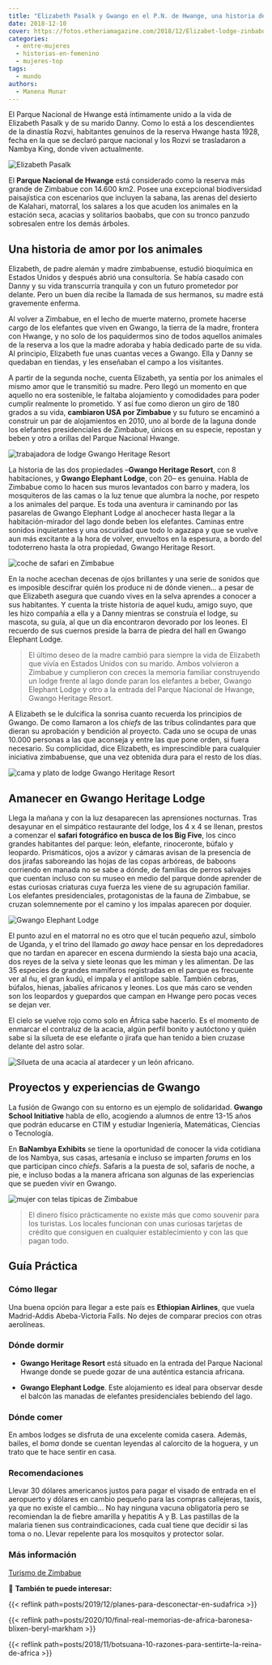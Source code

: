 ```yaml
---
title: "Elizabeth Pasalk y Gwango en el P.N. de Hwange, una historia de Zimbabue"
date: 2018-12-10
cover: https://fotos.etheriamagazine.com/2018/12/Elizabet-lodge-zinbabue-mujer-etheria.jpg
categories: 
  - entre-mujeres
  - historias-en-femenino
  - mujeres-top
tags: 
  - mundo
authors: 
  - Manena Munar
---
```


El Parque Nacional de Hwange está íntimamente unido a la vida de Elizabeth Pasalk y de 
su marido Danny. Como lo está a los descendientes de la dinastía Rozvi, habitantes 
genuinos de la reserva Hwange hasta 1928, fecha en la que se declaró parque nacional y 
los Rozvi se trasladaron a Nambya King, donde viven actualmente. 

![Elizabeth Pasalk](https://fotos.etheriamagazine.com/2018/12/Elizabet-lodge-zinbabue-mujer-etheria.jpg "Elizabeth Pasalk, una vida unida a Zimbabue.")

El **Parque Nacional de Hwange** está considerado como la reserva más grande de Zimbabue 
con 14.600 km2. Posee una excepcional biodiversidad paisajística con escenarios que 
incluyen la sabana, las arenas del desierto de Kalahari, matorral, los salares a los que 
acuden los animales en la estación seca, acacias y solitarios baobabs, que con su tronco 
panzudo sobresalen entre los demás árboles. 

## Una historia de amor por los animales

Elizabeth, de padre alemán y madre zimbabuense, estudió bioquímica en Estados Unidos y 
después abrió una consultoría. Se había casado con Danny y su vida transcurría tranquila 
y con un futuro prometedor por delante. Pero un buen día recibe la llamada de sus 
hermanos, su madre está gravemente enferma. 

Al volver a Zimbabue, en el lecho de muerte materno, promete hacerse cargo de los 
elefantes que viven en Gwango, la tierra de la madre, frontera con Hwange, y no solo de 
los paquidermos sino de todos aquellos animales de la reserva a los que la madre adoraba 
y había dedicado parte de su vida. Al principio, Elizabeth fue unas cuantas veces a 
Gwango. Ella y Danny se quedaban en tiendas, y les enseñaban el campo a los visitantes. 

A partir de la segunda noche, cuenta Elizabeth, ya sentía por los animales el mismo amor 
que le transmitió su madre. Pero llegó un momento en que aquello no era sostenible, le 
faltaba alojamiento y comodidades para poder cumplir realmente lo prometido. Y así fue 
como dieron un giro de 180 grados a su vida, **cambiaron USA por Zimbabue** y su futuro 
se encaminó a construir un par de alojamientos en 2010, uno al borde de la laguna donde 
los elefantes presidenciales de Zimbabue, únicos en su especie, repostan y beben y otro 
a orillas del Parque Nacional Hwange. 

![trabajadora de lodge Gwango Heritage Resort](https://fotos.etheriamagazine.com/2018/12/Zimbabue-Gwango-Heritage-Resort.jpg "La vida transcurre tranquila en el lodge Gwango Heritage Resort, de Zimbabue.")

La historia de las dos propiedades –**Gwango Heritage Resort**, con 8 habitaciones, y 
**Gwango Elephant Lodge**, con 20– es genuina. Habla de Zimbabue como lo hacen sus muros 
levantados con barro y madera, los mosquiteros de las camas o la luz tenue que alumbra 
la noche, por respeto a los animales del parque. Es toda una aventura ir caminando por 
las pasarelas de Gwango Elephant Lodge al anochecer hasta llegar a la habitación-mirador 
del lago donde beben los elefantes. Caminas entre sonidos inquietantes y una oscuridad 
que todo lo agazapa y que se vuelve aun más excitante a la hora de volver, envueltos en 
la espesura, a bordo del todoterreno hasta la otra propiedad, Gwango Heritage Resort. 

![coche de safari en Zimbabue](https://fotos.etheriamagazine.com/2018/12/mujeres-en-safari-de-zimbabue.jpg "Safari en Zimbabue.")

En la noche acechan decenas de ojos brillantes y una serie de sonidos que es imposible 
descifrar quién los produce ni de dónde vienen... a pesar de que Elizabeth asegura que 
cuando vives en la selva aprendes a conocer a sus habitantes. Y cuenta la triste 
historia de aquel kudu, amigo suyo, que les hizo compañía a ella y a Danny mientras se 
construía el lodge, su mascota, su guía, al que un día encontraron devorado por los 
leones. El recuerdo de sus cuernos preside la barra de piedra del hall en Gwango 
Elephant Lodge. 

> El último deseo de la madre cambió para siempre la vida de Elizabeth que vivía en 
> Estados Unidos con su marido. Ambos volvieron a Zimbabue y cumplieron con creces la 
> memoria familiar construyendo un lodge frente al lago donde paran los elefantes a beber, 
> Gwango Elephant Lodge y otro a la entrada del Parque Nacional de Hwange, Gwango Heritage 
> Resort. 

A Elizabeth se le dulcifica la sonrisa cuanto recuerda los principios de Gwango. De como 
llamaron a los _chiefs_ de las tribus colindantes para que dieran su aprobación y 
bendición al proyecto. Cada uno se ocupa de unas 10.000 personas a las que aconseja y 
entre las que pone orden, si fuera necesario. Su complicidad, dice Elizabeth, es 
imprescindible para cualquier iniciativa zimbabuense, que una vez obtenida dura para el 
resto de los días. 

![cama y plato de lodge Gwango Heritage Resort](https://fotos.etheriamagazine.com/2018/12/Zimbabue-Gwango-Heritage-Resort-2.jpg "Un interior sencillo pero confortable el del lodge Gwango Heritage Resort.")

## Amanecer en Gwango Heritage Lodge

Llega la mañana y con la luz desaparecen las aprensiones nocturnas. Tras desayunar en el 
simpático restaurante del lodge, los 4 x 4 se llenan, prestos a comenzar el **safari 
fotográfico en busca de los Big Five**, los cinco grandes habitantes del parque: león, 
elefante, rinoceronte, búfalo y leopardo. Prismáticos, ojos a avizor y cámaras avisan de 
la presencia de dos jirafas saboreando las hojas de las copas arbóreas, de baboons 
corriendo en manada no se sabe a dónde, de familias de perros salvajes que cuentan 
incluso con su museo en medio del parque donde aprender de estas curiosas criaturas cuya 
fuerza les viene de su agrupación familiar. Los elefantes presidenciales, protagonistas 
de la fauna de Zimbabue, se cruzan solemnemente por el camino y los impalas aparecen por 
doquier. 

![Gwango Elephant Lodge](https://fotos.etheriamagazine.com/2018/12/Gwango-Elephant-Lodge.jpg "Gwango Elephant Lodge.")

El punto azul en el matorral no es otro que el tucán pequeño azul, símbolo de Uganda, y 
el trino del llamado _go away_ hace pensar en los depredadores que no tardan en aparecer 
en escena durmiendo la siesta bajo una acacia, dos reyes de la selva y siete leonas que 
les miman y les alimentan. De las 35 especies de grandes mamíferos registradas en el 
parque es frecuente ver al ñu, el gran kudú, el impala y el antílope sable. También 
cebras, búfalos, hienas, jabalíes africanos y leones. Los que más caro se venden son los 
leopardos y guepardos que campan en Hwange pero pocas veces se dejan ver. 

El cielo se vuelve rojo como solo en África sabe hacerlo. Es el momento de enmarcar el 
contraluz de la acacia, algún perfil bonito y autóctono y quién sabe si la silueta de 
ese elefante o jirafa que han tenido a bien cruzase delante del astro solar. 

![Silueta de una acacia al atardecer y un león africano.](https://fotos.etheriamagazine.com/2018/12/viaje-mujeres-zimbabue.jpg "Silueta de una acacia al atardecer y un león africano.")

## Proyectos y experiencias de Gwango

La fusión de Gwango con su entorno es un ejemplo de solidaridad. **Gwango School 
Initiative** habla de ello, acogiendo a alumnos de entre 13-15 años que podrán educarse 
en CTIM y estudiar Ingeniería, Matemáticas, Ciencias o Tecnología. 

En **BaNambya Exhibits** se tiene la oportunidad de conocer la vida cotidiana de los 
Nambya, sus casas, artesanía e incluso se imparten _forums_ en los que participan cinco 
_chiefs_. Safaris a la puesta de sol, safaris de noche, a pie, e incluso bodas a la 
manera africana son algunas de las experiencias que se pueden vivir en Gwango. 

![mujer con telas típicas de Zimbabue](https://fotos.etheriamagazine.com/2018/12/artesania-zimbabue-mujeres-viajes.jpg "Así de coloridas son las telas de Zimbabue. ¡Querrás llevártelas todas!")

> El dinero físico prácticamente no existe más que como souvenir para los turistas. Los 
> locales funcionan con unas curiosas tarjetas de crédito que consiguen en cualquier 
> establecimiento y con las que pagan todo. 

## Guía Práctica

### Cómo llegar

Una buena opción para llegar a este país es **Ethiopian Airlines**, que vuela 
Madrid-Addis Abeba-Victoria Falls. No dejes de comparar precios con otras aerolíneas. 

### Dónde dormir

- **Gwango Heritage Resort** está situado en la entrada del Parque Nacional Hwange donde 
se puede gozar de una auténtica estancia africana. 

- **Gwango Elephant Lodge**. Este alojamiento es ideal para observar desde el balcón las 
manadas de elefantes presidenciales bebiendo del lago. 

### Dónde comer

En ambos lodges se disfruta de una excelente comida casera. Además, bailes, el _boma_ 
donde se cuentan leyendas al calorcito de la hoguera, y un trato que te hace sentir en 
casa. 

### Recomendaciones

Llevar 30 dólares americanos justos para pagar el visado de entrada en el aeropuerto y 
dólares en cambio pequeño para las compras callejeras, taxis, ya que no existe el 
cambio... No hay ninguna vacuna obligatoria pero se recomiendan la de fiebre amarilla y 
hepatitis A y B. Las pastillas de la malaria tienen sus contraindicaciones, cada cual 
tiene que decidir si las toma o no. Llevar repelente para los mosquitos y protector 
solar. 

### Más información

[Turismo de Zimbabue](http://www.zimbabwetourism.net/) 

📌 **También te puede interesar:** 

{{< reflink path=posts/2019/12/planes-para-desconectar-en-sudafrica >}} 

{{< reflink 
path=posts/2020/10/final-real-memorias-de-africa-baronesa-blixen-beryl-markham >}} 

{{< reflink path=posts/2018/11/botsuana-10-razones-para-sentirte-la-reina-de-africa >}}
